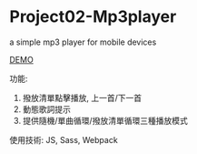 # Project02-Mp3player
a simple mp3 player for mobile devices

[DEMO](https://recafox.github.io/Project02-Mp3player/)

功能:
1. 撥放清單點擊播放, 上一首/下一首
2. 動態歌詞提示
3. 提供隨機/單曲循環/撥放清單循環三種播放模式

使用技術:
JS, Sass, Webpack

